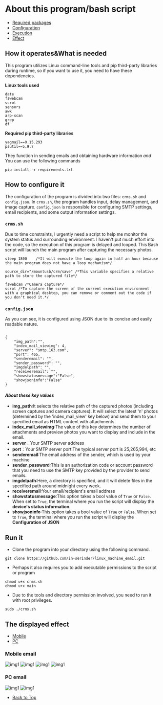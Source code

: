 # About this program/bash script
- [Required packages](#how-it-operateswhat-is-needed)
- [Configuration](#how-to-configure-it)
- [Execution](#run-it)
- [Effect](#the-displayed-effect)
## How it operates&What is needed
This program utilizes Linux command-line tools and pip third-party libraries during runtime, so if you want to use it, you need to have these dependencies.

**Linux tools used**
```
date
fswebcam
scrot
sensors
awk
arp-scan
grep
df
````

**Required pip third-party libraries**
``````
yagmail==0.15.293
psutil==5.9.7
``````
They function in sending emails and obtaining hardware information
*and* You can use the following commands
``````
pip install -r requirements.txt
``````

## How to configure it
The configuration of the program is divided into two files: `crms.sh` and `config.json`. In `crms.sh`, the program handles input, delay management, and image capture. `config.json` is responsible for configuring SMTP settings, email recipients, and some output information settings.

### `crms.sh`
Due to time constraints, I urgently need a script to help me monitor the system status and surrounding environment. I haven't put much effort into the code, so the execution of this program is delayed and looped. This Bash script will launch the main program after capturing the necessary photos.
``````
sleep 1800    /*It will execute the loop again in half an hour because the main program does not have a loop mechanism*/

source_dir="/mountusb/crm/save" /*This variable specifies a relative path to store the captured file*/

fswebcam /*Camera capture*/
scrot /*To capture the screen of the current execution environment with a graphical desktop, you can remove or comment out the code if you don't need it.*/
``````

### `config.json`
As you can see, it is configured using JSON due to its concise and easily readable nature.
``````

{
    "img_path":"",
    "index_mail_viewimg": 4,
    "server": "smtp.163.com",
    "port": 465,
    "senderemail": "",
    "sender_password": "",
    "imgdelpath": "",
    "receiveremail": "",
    "showstatusmessage":"False",
    "showjsoninfo":"False"
}
``````
#### *About these key values*
- **img_path**:It selects the relative path of the captured photos (including screen captures and camera captures). It will select the latest 'n' photos (determined by the 'index_mail_view' key below) and send them to your specified email as HTML content with attachments.
- **index_mail_viewimg**:The value of this key determines the number of attachments and preview photos you want to display and include in the email.
- **server**：Your SMTP server address
- **port**：Your SMTP server port.The typical server port is 25,265,994, etc
- **senderemail**:The email address of the sender, which is used by your machine
- **sender_password**:This is an authorization code or account password that you need to use the SMTP key provided by the provider to send emails.
- **imgdelpath**:Here, a directory is specified, and it will delete files in the specified path around midnight every week.
- **receiveremail**:Your email/recipient's email address
- **showstatusmessage**:This option takes a bool value of `True` or `False`. When set to `True`, the terminal where you run the script will display the **device's status information**.
- **showjsoninfo**:This option takes a bool value of `True` or `False`. When set to `True`, the terminal where you run the script will display the **Configuration of JSON**

## Run it
+ Clone the program into your directory using the following command.
``````
git clone https://github.com/in-serinder/linux_machine_email.git
``````
+ Perhaps it also requires you to add executable permissions to the script or program
``````
chmod u+x crms.sh
chmod u+x main 
``````

+ Due to the tools and directory permission involved, you need to run it with root privileges.
``````
sudo ./crms.sh
``````

## The displayed effect
- [Mobile](#mobile-email)
- [PC](#pc-email)
### **Mobile email**
![img1](/img-noim/img1.jpg)
![img1](/img-noim/img2.jpg)
![img1](/img-noim/img3.jpg)
![img1](/img-noim/img4.jpg)

### **PC email**
![img1](/img-noim/img5.jpg)
![img1](/img-noim/img6.jpg)


- [Back to Top](#about-this-programbash-script)
